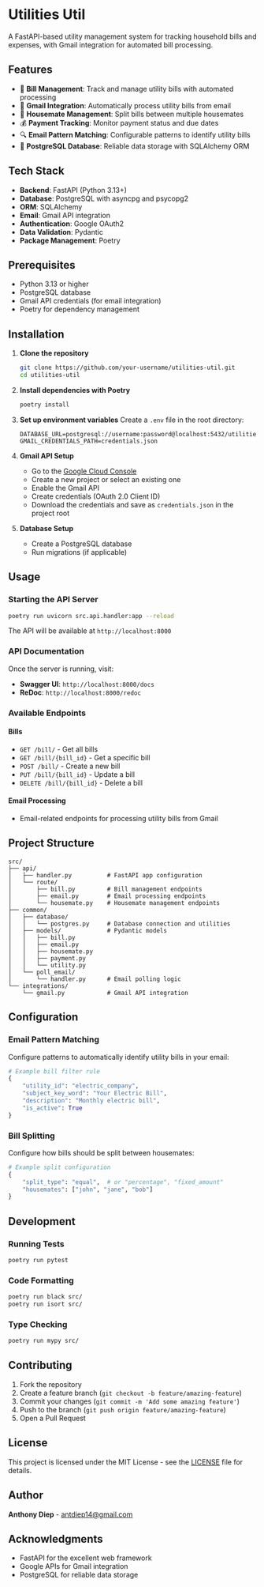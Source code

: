 # Utilities Util

A FastAPI-based utility management system for tracking household bills and expenses, with Gmail integration for automated bill processing.

## Features

- 🧾 **Bill Management**: Track and manage utility bills with automated processing
- 📧 **Gmail Integration**: Automatically process utility bills from email
- 👥 **Housemate Management**: Split bills between multiple housemates
- 💰 **Payment Tracking**: Monitor payment status and due dates
- 🔍 **Email Pattern Matching**: Configurable patterns to identify utility bills
- 🐘 **PostgreSQL Database**: Reliable data storage with SQLAlchemy ORM

## Tech Stack

- **Backend**: FastAPI (Python 3.13+)
- **Database**: PostgreSQL with asyncpg and psycopg2
- **ORM**: SQLAlchemy
- **Email**: Gmail API integration
- **Authentication**: Google OAuth2
- **Data Validation**: Pydantic
- **Package Management**: Poetry

## Prerequisites

- Python 3.13 or higher
- PostgreSQL database
- Gmail API credentials (for email integration)
- Poetry for dependency management

## Installation

1. **Clone the repository**
   ```bash
   git clone https://github.com/your-username/utilities-util.git
   cd utilities-util
   ```

2. **Install dependencies with Poetry**
   ```bash
   poetry install
   ```

3. **Set up environment variables**
   Create a `.env` file in the root directory:
   ```env
   DATABASE_URL=postgresql://username:password@localhost:5432/utilities_db
   GMAIL_CREDENTIALS_PATH=credentials.json
   ```

4. **Gmail API Setup**
   - Go to the [Google Cloud Console](https://console.cloud.google.com/)
   - Create a new project or select an existing one
   - Enable the Gmail API
   - Create credentials (OAuth 2.0 Client ID)
   - Download the credentials and save as `credentials.json` in the project root

5. **Database Setup**
   - Create a PostgreSQL database
   - Run migrations (if applicable)

## Usage

### Starting the API Server

```bash
poetry run uvicorn src.api.handler:app --reload
```

The API will be available at `http://localhost:8000`

### API Documentation

Once the server is running, visit:
- **Swagger UI**: `http://localhost:8000/docs`
- **ReDoc**: `http://localhost:8000/redoc`

### Available Endpoints

#### Bills
- `GET /bill/` - Get all bills
- `GET /bill/{bill_id}` - Get a specific bill
- `POST /bill/` - Create a new bill
- `PUT /bill/{bill_id}` - Update a bill
- `DELETE /bill/{bill_id}` - Delete a bill

#### Email Processing
- Email-related endpoints for processing utility bills from Gmail

## Project Structure

```
src/
├── api/
│   ├── handler.py          # FastAPI app configuration
│   └── route/
│       ├── bill.py         # Bill management endpoints
│       ├── email.py        # Email processing endpoints
│       └── housemate.py    # Housemate management endpoints
├── common/
│   ├── database/
│   │   └── postgres.py     # Database connection and utilities
│   ├── models/             # Pydantic models
│   │   ├── bill.py
│   │   ├── email.py
│   │   ├── housemate.py
│   │   ├── payment.py
│   │   └── utility.py
│   └── poll_email/
│       └── handler.py      # Email polling logic
└── integrations/
    └── gmail.py            # Gmail API integration
```

## Configuration

### Email Pattern Matching
Configure patterns to automatically identify utility bills in your email:

```python
# Example bill filter rule
{
    "utility_id": "electric_company",
    "subject_key_word": "Your Electric Bill",
    "description": "Monthly electric bill",
    "is_active": True
}
```

### Bill Splitting
Configure how bills should be split between housemates:

```python
# Example split configuration
{
    "split_type": "equal",  # or "percentage", "fixed_amount"
    "housemates": ["john", "jane", "bob"]
}
```

## Development

### Running Tests
```bash
poetry run pytest
```

### Code Formatting
```bash
poetry run black src/
poetry run isort src/
```

### Type Checking
```bash
poetry run mypy src/
```

## Contributing

1. Fork the repository
2. Create a feature branch (`git checkout -b feature/amazing-feature`)
3. Commit your changes (`git commit -m 'Add some amazing feature'`)
4. Push to the branch (`git push origin feature/amazing-feature`)
5. Open a Pull Request

## License

This project is licensed under the MIT License - see the [LICENSE](LICENSE) file for details.

## Author

**Anthony Diep** - [antdiep14@gmail.com](mailto:antdiep14@gmail.com)

## Acknowledgments

- FastAPI for the excellent web framework
- Google APIs for Gmail integration
- PostgreSQL for reliable data storage